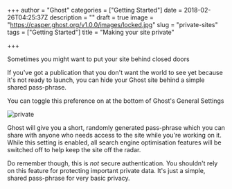 +++
author = "Ghost"
categories = ["Getting Started"]
date = 2018-02-26T04:25:37Z
description = ""
draft = true
image = "https://casper.ghost.org/v1.0.0/images/locked.jpg"
slug = "private-sites"
tags = ["Getting Started"]
title = "Making your site private"

+++


Sometimes you might want to put your site behind closed doors

If you've got a publication that you don't want the world to see yet because it's not ready to launch, you can hide your Ghost site behind a simple shared pass-phrase.

You can toggle this preference on at the bottom of Ghost's General Settings

![private](https://casper.ghost.org/v1.0.0/images/private.png)

Ghost will give you a short, randomly generated pass-phrase which you can share with anyone who needs access to the site while you're working on it. While this setting is enabled, all search engine optimisation features will be switched off to help keep the site off the radar.

Do remember though, this is *not* secure authentication. You shouldn't rely on this feature for protecting important private data. It's just a simple, shared pass-phrase for very basic privacy.

